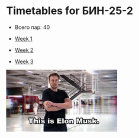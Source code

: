 # Timetables for БИН-25-2

* Всего пар: 40

* [Week 1](timetable_w1.md)
* [Week 2](timetable_w2.md)
* [Week 3](timetable_w3.md)

![alt text](images.jpg)